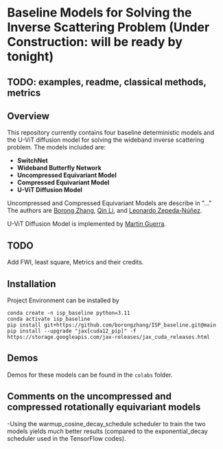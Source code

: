 # Baseline Models for Solving the Inverse Scattering Problem (Under Construction: will be ready by tonight) 

## TODO: examples, readme, classical methods, metrics

## Overview
This repository currently contains four baseline deterministic models and the U-ViT diffusion model for solving the wideband inverse scattering problem. The models included are:

- **SwitchNet**
- **Wideband Butterfly Network**
- **Uncompressed Equivariant Model**
- **Compressed Equivariant Model**
- **U-ViT Diffusion Model**

Uncompressed and Compressed Equivariant Models are describe in "..." The authors are [Borong Zhang](https://borongzhang.com/), [Qin Li](https://sites.google.com/view/qinlimadison/home), and [Leonardo Zepeda-Núñez](https://research.google/people/leonardozepedanez/?&type=google).

U-ViT Diffusion Model is implemented by [Martin Guerra](https://sites.google.com/wisc.edu/martinguerra/home). 

## TODO
Add FWI, least square, Metrics and their credits.


## Installation
Project Environment can be installed by 
```
conda create -n isp_baseline python=3.11 
conda activate isp_baseline
pip install git+https://github.com/borongzhang/ISP_baseline.git@main
pip install --upgrade "jax[cuda12_pip]" -f https://storage.googleapis.com/jax-releases/jax_cuda_releases.html
```

## Demos
Demos for these models can be found in the `colabs` folder.

## Comments on the uncompressed and compressed rotationally equivariant models
-Using the warmup_cosine_decay_schedule scheduler to train the two models yields much better results (compared to the exponential_decay scheduler used in the TensorFlow codes).

